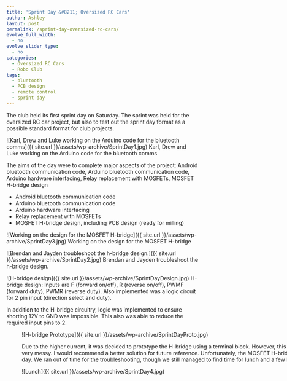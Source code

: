 ```yaml
---
title: 'Sprint Day &#8211; Oversized RC Cars'
author: Ashley
layout: post
permalink: /sprint-day-oversized-rc-cars/
evolve_full_width:
  - no
evolve_slider_type:
  - no
categories:
  - Oversized RC Cars
  - Robo Club
tags:
  - bluetooth
  - PCB design
  - remote control
  - sprint day
---
```

The club held its first sprint day on Saturday. The sprint was held for the
oversized RC car project, but also to test out the sprint day format as a
possible standard format for club projects.

<!---
<figure id="attachment_60" style="width: 1000px;" class="wp-caption aligncenter">
<a href="http://theredwheel.com/wp-content/uploads/2014/06/SprintDay1.jpg"
  data-gallery><img class="size-full wp-image-60"
  src="http://theredwheel.com/wp-content/uploads/2014/06/SprintDay1.jpg"
  alt="Karl, Drew and Luke working on the Arduino code for the bluetooth comms"
  width="1000" height="563" /></a>
<figcaption class="wp-caption-text">
Karl, Drew and Luke working on the Arduino code for the bluetooth comms
</figcaption></figure>
-->
![Karl, Drew and Luke working on the Arduino code for the bluetooth comms]({{ site.url }}/assets/wp-archive/SprintDay1.jpg)
Karl, Drew and Luke working on the Arduino code for the bluetooth comms

The aims of the day were to complete major aspects of the project: Android bluetooth communication code, Arduino bluetooth communication code, Arduino hardware interfacing, Relay replacement with MOSFETs, MOSFET H-bridge design

*   Android bluetooth communication code
*   Arduino bluetooth communication code
*   Arduino hardware interfacing
*   Relay replacement with MOSFETs
*   MOSFET H-bridge design, including PCB design (ready for milling)

<!---
<figure id="attachment_62" style="width: 1000px;" class="wp-caption aligncenter">
<a href="http://theredwheel.com/wp-content/uploads/2014/06/SprintDay3.jpg" -->
<!--data-gallery><img class="size-full wp-image-62" -->
<!--src="http://theredwheel.com/wp-content/uploads/2014/06/SprintDay3.jpg" -->
<!--alt="Working on the design for the MOSFET H-bridge" width="1000" -->
<!--height="563" /></a><figcaption class="wp-caption-text">Working on the design -->
<!--for the MOSFET H-bridge</figcaption></figure>
-->
![Working on the design for the MOSFET H-bridge]({{ site.url }}/assets/wp-archive/SprintDay3.jpg)
Working on the design for the MOSFET H-bridge

<!---
<figure id="attachment_61" style="width: 1000px;" class="wp-caption -->
<!--aligncenter"><a -->
<!--href="http://theredwheel.com/wp-content/uploads/2014/06/SprintDay2.jpg" -->
<!--data-gallery><img class="size-full wp-image-61" -->
<!--src="http://theredwheel.com/wp-content/uploads/2014/06/SprintDay2.jpg" -->
<!--alt="Brendan and Jayden troubleshoot the h-bridge design." width="1000" -->
<!--height="563" /></a><figcaption class="wp-caption-text">Brendan and Jayden -->
<!--troubleshoot the h-bridge design.</figcaption></figure>
-->
![Brendan and Jayden troubleshoot the h-bridge design.]({{ site.url }}/assets/wp-archive/SprintDay2.jpg)
Brendan and Jayden troubleshoot the h-bridge design.

<!---
<figure id="attachment_65" style="width: 1000px;" class="wp-caption -->
<!--aligncenter"><a -->
<!--href="http://theredwheel.com/wp-content/uploads/2014/04/SprintDayDesign.jpg" -->
<!--data-gallery><img class="size-full wp-image-65" -->
<!--src="http://theredwheel.com/wp-content/uploads/2014/04/SprintDayDesign.jpg" -->
<!--alt="H-bridge design: Inputs are F (forward on/off), R (reverse on/off), -->
<!--PWMF (forward duty), PWMR (reverse duty). Also implemented was a logic -->
<!--circuit for 2 pin input (direction select and duty)." width="1000" -->
<!--height="562" /></a><figcaption class="wp-caption-text">H-bridge design: -->
<!--Inputs are F (forward on/off), R (reverse on/off), PWMF (forward duty), PWMR -->
<!--(reverse duty). Also implemented was a logic circuit for 2 pin input -->
<!--(direction select and duty).</figcaption></figure>
-->
![H-bridge design]({{ site.url }}/assets/wp-archive/SprintDayDesign.jpg)
H-bridge design: Inputs are F (forward on/off), R (reverse on/off), PWMF
(forward duty), PWMR (reverse duty). Also implemented was a logic circuit for 2
pin input (direction select and duty).

In addition to the H-bridge circuitry, logic was implemented to ensure shorting 12V to GND was impossible. This also was able to reduce the required input pins to 2.<figure id="attachment_66" style="width: 1000px;" class="wp-caption aligncenter">

<!---
<a href="http://theredwheel.com/wp-content/uploads/2014/04/SprintDayProto.jpg"
data-gallery><img class="size-full wp-image-66"
src="http://theredwheel.com/wp-content/uploads/2014/04/SprintDayProto.jpg"
alt="H-bridge Prototype" width="1000" height="562" /></a><figcaption
class="wp-caption-text">H-bridge Prototype</figcaption></figure>
-->
![H-bridge Prototype]({{ site.url }}/assets/wp-archive/SprintDayProto.jpg)

Due to the higher current, it was decided to prototype the H-bridge using a
terminal block. However, this monster ended up taking a lot of time and was very
messy. I would recommend a better solution for future reference. Unfortunately,
the MOSFET H-bridge design was not complete by the end of the day. We ran out of
time for the troubleshooting, though we still managed to find time for lunch and
a few beers during the day.

<!---
<a href="http://theredwheel.com/wp-content/uploads/2014/06/SprintDay4.jpg"
data-gallery><img class="aligncenter size-full wp-image-63"
src="http://theredwheel.com/wp-content/uploads/2014/06/SprintDay4.jpg"
alt="Sprint Day 4" width="1000" height="563" /></a>
-->
![Lunch]({{ site.url }}/assets/wp-archive/SprintDay4.jpg)
